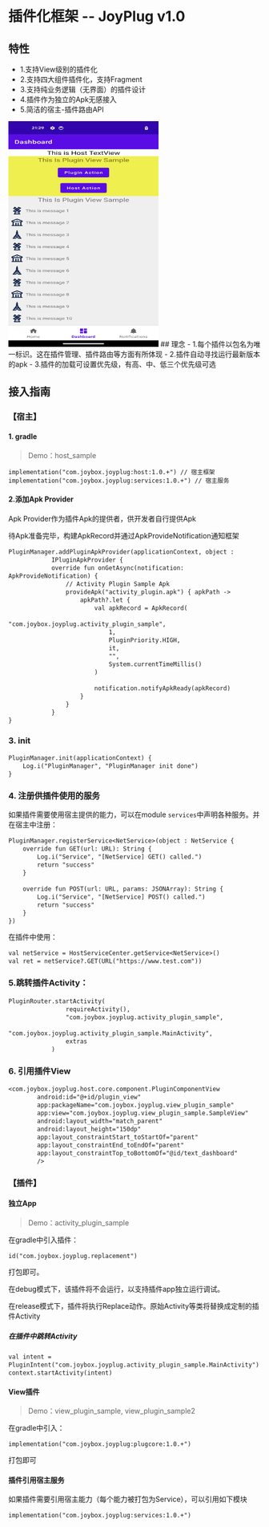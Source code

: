 # 插件化框架 -- JoyPlug v1.0


## 特性
- 1.支持View级别的插件化
- 2.支持四大组件插件化，支持Fragment
- 3.支持纯业务逻辑（无界面）的插件设计
- 4.插件作为独立的Apk无感接入
- 5.简洁的宿主-插件路由API
<p></p>
  <img src="docs/readme_view_sample.png" width=300 height=450>
## 理念
- 1.每个插件以包名为唯一标识。这在插件管理、插件路由等方面有所体现
- 2.插件自动寻找运行最新版本的apk
- 3.插件的加载可设置优先级，有高、中、低三个优先级可选


## 接入指南
### 【宿主】
#### 1. gradle
> Demo：host_sample
```
implementation("com.joybox.joyplug:host:1.0.+") // 宿主框架
implementation("com.joybox.joyplug:services:1.0.+") // 宿主服务
```

#### 2.添加Apk Provider
<p>Apk Provider作为插件Apk的提供者，供开发者自行提供Apk</p>
<p>待Apk准备完毕，构建ApkRecord并通过ApkProvideNotification通知框架</p>

```
PluginManager.addPluginApkProvider(applicationContext, object :
            IPluginApkProvider {
            override fun onGetAsync(notification: ApkProvideNotification) {
                // Activity Plugin Sample Apk
                provideApk("activity_plugin.apk") { apkPath ->
                    apkPath?.let {
                        val apkRecord = ApkRecord(
                            "com.joybox.joyplug.activity_plugin_sample",
                            1,
                            PluginPriority.HIGH,
                            it,
                            "",
                            System.currentTimeMillis()
                        )

                        notification.notifyApkReady(apkRecord)
                    }
                }
			}
}
```

### 3. init
```
PluginManager.init(applicationContext) {
    Log.i("PluginManager", "PluginManager init done")
}
```

### 4. 注册供插件使用的服务
如果插件需要使用宿主提供的能力，可以在module `services`中声明各种服务。并在宿主中注册：
```
PluginManager.registerService<NetService>(object : NetService {
	override fun GET(url: URL): String {
		Log.i("Service", "[NetService] GET() called.")
		return "success"
	}

	override fun POST(url: URL, params: JSONArray): String {
		Log.i("Service", "[NetService] POST() called.")
		return "success"
	}
})
```

在插件中使用：
```
val netService = HostServiceCenter.getService<NetService>()
val ret = netService?.GET(URL("https://www.test.com"))
```

### 5.跳转插件Activity：
```
PluginRouter.startActivity(
                requireActivity(),
                "com.joybox.joyplug.activity_plugin_sample",
                "com.joybox.joyplug.activity_plugin_sample.MainActivity",
                extras
            )
```
### 6. 引用插件View

```
<com.joybox.joyplug.host.core.component.PluginComponentView
        android:id="@+id/plugin_view"
        app:packageName="com.joybox.joyplug.view_plugin_sample"
        app:view="com.joybox.joyplug.view_plugin_sample.SampleView"
        android:layout_width="match_parent"
        android:layout_height="150dp"
        app:layout_constraintStart_toStartOf="parent"
        app:layout_constraintEnd_toEndOf="parent"
        app:layout_constraintTop_toBottomOf="@id/text_dashboard"
        />
```

### 【插件】
#### 独立App
> Demo：activity_plugin_sample

<p>在gradle中引入插件：</p>

```
id("com.joybox.joyplug.replacement")
```
<p>打包即可。</p>
<p>在debug模式下，该插件将不会运行，以支持插件app独立运行调试。</p>
<p>在release模式下，插件将执行Replace动作。原始Activity等类将替换成定制的插件Activity</p>

##### 在插件中跳转Activity
```
val intent = PluginIntent("com.joybox.joyplug.activity_plugin_sample.MainActivity")
context.startActivity(intent)

```

#### View插件

> Demo：view_plugin_sample, view_plugin_sample2
<p>在gradle中引入：</p>

```
implementation("com.joybox.joyplug:plugcore:1.0.+")
```
打包即可

#### 插件引用宿主服务
如果插件需要引用宿主能力（每个能力被打包为Service），可以引用如下模块
```
implementation("com.joybox.joyplug:services:1.0.+")
```
